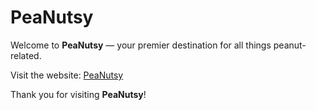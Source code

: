 # PeaNutsy

Welcome to **PeaNutsy** — your premier destination for all things peanut-related.

Visit the website: [PeaNutsy](https://lianovz14.github.io/PeaNutsy/)

Thank you for visiting **PeaNutsy**!
